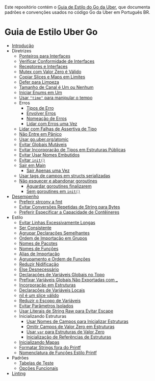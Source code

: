 Este repositório contém o [Guia de Estilo do Go da Uber](src/style.md), que documenta
padrões e convenções usados no código Go da Uber em Português BR.

# Guia de Estilo Uber Go

- [Introdução](src/01-intro.md)
- Diretrizes
  - [Ponteiros para Interfaces](src/02-interface-pointer.md)
  - [Verificar Conformidade de Interfaces](src/03-interface-compliance.md)
  - [Receptores e Interfaces](src/04-interface-receiver.md)
  - [Mutex com Valor Zero é Válido](src/05-mutex-zero-value.md)
  - [Copiar Slices e Maps em Limites](src/06-container-copy.md)
  - [Defer para Limpeza](src/07-defer-clean.md)
  - [Tamanho de Canal é Um ou Nenhum](src/08-channel-size.md)
  - [Iniciar Enums em Um](src/09-enum-start.md)
  - [Usar `"time"` para manipular o tempo](src/10-time.md)
  - Erros
    - [Tipos de Erro](src/11-error-type.md)
    - [Envolver Erros](src/12-error-wrap.md)
    - [Nomeação de Erros](src/13-error-name.md)
    - [Lidar com Erros uma Vez](src/14-error-once.md)
  - [Lidar com Falhas de Assertiva de Tipo](src/15-type-assert.md)
  - [Não Entre em Pânico](src/16-panic.md)
  - [Usar go.uber.org/atomic](src/17-atomic.md)
  - [Evitar Globais Mutáveis](src/18-global-mut.md)
  - [Evitar Incorporação de Tipos em Estruturas Públicas](src/19-embed-public.md)
  - [Evitar Usar Nomes Embutidos](src/20-builtin-name.md)
  - [Evitar `init()`](src/21-init.md)
  - [Sair em Main](src/22-exit-main.md)
    - [Sair Apenas uma Vez](src/23-exit-once.md)
  - [Usar tags de campos em structs serializadas](src/24-struct-tag.md)
  - [Não esquecer e abandonar goroutines](src/25-goroutine-forget.md)
    - [Aguardar goroutines finalizarem](src/26-goroutine-exit.md)
    - [Sem goroutines em `init()`](src/27-goroutine-init.md)
- [Desempenho](src/28-performance.md)
  - [Preferir strconv a fmt](src/29-strconv.md)
  - [Evitar Conversões Repetidas de String para Bytes](src/30-string-byte-slice.md)
  - [Preferir Especificar a Capacidade de Contêineres](src/31-container-capacity.md)
- Estilo
  - [Evitar Linhas Excessivamente Longas](src/32-line-length.md)
  - [Ser Consistente](src/33-consistency.md)
  - [Agrupar Declarações Semelhantes](src/34-decl-group.md)
  - [Ordem de Importação em Grupos](src/35-import-group.md)
  - [Nomes de Pacotes](src/36-package-name.md)
  - [Nomes de Funções](src/37-function-name.md)
  - [Alias de Importação](src/38-import-alias.md)
  - [Agrupamento e Ordem de Funções](src/39-function-order.md)
  - [Reduzir Nidificação](src/40-nest-less.md)
  - [Else Desnecessário](src/41-else-unnecessary.md)
  - [Declarações de Variáveis Globais no Topo](src/42-global-decl.md)
  - [Prefixar Variáveis Globais Não Exportadas com _](src/43-global-name.md)
  - [Incorporação em Estruturas](src/44-struct-embed.md)
  - [Declarações de Variáveis Locais](src/45-var-decl.md)
  - [nil é um slice válido](src/46-slice-nil.md)
  - [Reduzir o Escopo de Variáveis](src/47-var-scope.md)
  - [Evitar Parâmetros Isolados](src/48-param-naked.md)
  - [Usar Literais de String Raw para Evitar Escape](src/49-string-escape.md)
  - Inicializando Estruturas
    - [Usar Nomes de Campos para Inicializar Estruturas](src/50-struct-field-key.md)
    - [Omitir Campos de Valor Zero em Estruturas](src/51-struct-field-zero.md)
    - [Usar `var` para Estruturas de Valor Zero](src/52-struct-zero.md)
    - [Inicialização de Referências de Estruturas](src/53-struct-pointer.md)
  - [Inicializando Mapas](src/54-map-init.md)
  - [Formatar Strings fora do Printf](src/55-printf-const.md)
  - [Nomenclatura de Funções Estilo Printf](src/56-printf-name.md)
- Padrões
  - [Tabelas de Teste](src/57-test-table.md)
  - [Opções Funcionais](src/58-functional-option.md)
- [Linting](src/59-lint.md)
